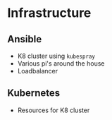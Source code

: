 # Infrastructure

## Ansible
- K8 cluster using `kubespray`
- Various pi's around the house
- Loadbalancer
## Kubernetes
- Resources for K8 cluster